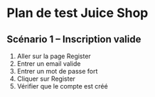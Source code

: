 # Plan de test Juice Shop

## Scénario 1 – Inscription valide

1. Aller sur la page Register
2. Entrer un email valide
3. Entrer un mot de passe fort
4. Cliquer sur Register
5. Vérifier que le compte est créé
